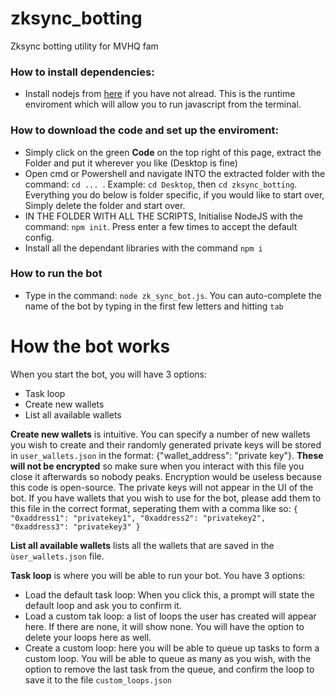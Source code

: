 # zksync_botting
Zksync botting utility for MVHQ fam

### How to install dependencies:
 - Install nodejs from [here](https://nodejs.org/en) if you have not alread. This is the runtime enviroment which will allow you to run javascript from the terminal.

### How to download the code and set up the enviroment:
 - Simply click on the green **Code** on the top right of this page, extract the Folder and put it wherever you like (Desktop is fine)
 - Open cmd or Powershell and navigate INTO the extracted folder with the command: `cd ... `. Example: `cd Desktop`, then `cd zksync_botting`. Everything you do below is folder specific, if you would like to start over, Simply delete the folder and start over.
 - IN THE FOLDER WITH ALL THE SCRIPTS, Initialise NodeJS with the command: `npm init`. Press enter a few times to accept the default config.
 - Install all the dependant libraries with the command `npm i`

### How to run the bot
 - Type in the command: `node zk_sync_bot.js`. You can auto-complete the name of the bot by typing in the first few letters and hitting `tab`

# How the bot works
When you start the bot, you will have 3 options:
 - Task loop
 - Create new wallets
 - List all available wallets

 **Create new wallets** is intuitive. You can specify a number of new wallets you wish to create and their randomly generated private keys will be stored in `user_wallets.json` in the format: {"wallet_address": "private key"}. **These will not be encrypted** so make sure when you interact with this file you close it afterwards so nobody peaks. Encryption would be useless because this code is open-source.
 The private keys will not appear in the UI of the bot.
 If you have wallets that you wish to use for the bot, please add them to this file in the correct format, seperating them with a comma like so:
 `
{   
    "0xaddress1": "privatekey1",
    "0xaddress2": "privatekey2",
    "0xaddress3": "privatekey3"
}
 `

 **List all available wallets** lists all the wallets that are saved in the `ùser_wallets.json` file.

 **Task loop** is where you will be able to run your bot. You have 3 options:
  - Load the default task loop: When you click this, a prompt will state the default loop and ask you to confirm it.
  - Load a custom tak loop: a list of loops the user has created will appear here. If there are none, it will show none. You will have the option to delete your loops here as well.
  - Create a custom loop: here you will be able to queue up tasks to form a custom loop. You will be able to queue as many as you wish, with the option to remove the last task from the queue, and confirm the loop to save it to the file `custom_loops.json`